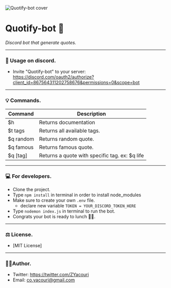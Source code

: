 ![Quotify-bot cover](https://scontent.frba3-1.fna.fbcdn.net/v/t1.15752-9/221714600_197745952365203_5612815188210350502_n.png?_nc_cat=103&ccb=1-3&_nc_sid=ae9488&_nc_eui2=AeGjeSyxlb31f9gS2Ul0DIWLEsTLa6swc7oSxMtrqzBzumdN6TdbllFzIsGXaxOWj0Ej25LHgxFz_tVP-nlqnq4I&_nc_ohc=eLGzzbtsBZUAX9LpzvZ&_nc_ht=scontent.frba3-1.fna&oh=11d4e5302ba15f285d73ceb24653dc74&oe=6122D283)


# Quotify-bot 🎇

*Discord bot that generate quotes.*

---

### 🔧 Usage on discord.

- Invite "Quotify-bot" to your server: https://discord.com/oauth2/authorize?client_id=867564311202758676&permissions=0&scope=bot

---

### 💡 Commands.

| Command     | Description                                    |
| ----------- | ---------------------------------------------- |
| $h          | Returns documentation                          |
| $t tags     | Returns all available tags.                    |
| $q random   | Returns random quote.                          |
| $q famous   | Returns famous quote.                          |
| $q [tag]    | Returns a quote with specific tag. ex: $q life |

---

### 💻 For developers.

- Clone the project.
- Type `npm install` in terminal in order to install node_modules
- Make sure to create your own `.env` file.
  - declare new variable `TOKEN = YOUR_DISCORD_TOKEN_HERE`
- Type `nodemon index.js` in terminal to run the bot.
- Congrats your bot is ready to lunch 🎊🎉.

---

### ⚖ License.

- [MIT License]

---

### 🧑🏽Author.

- Twitter: https://twitter.com/ZYacouri
- Email: co.yacouri@gmail.com
